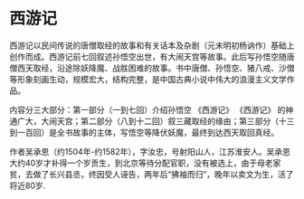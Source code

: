 # 西游记

西游记以民间传说的唐僧取经的故事和有关话本及杂剧（元末明初杨讷作）基础上创作而成。西游记前七回叙述孙悟空出世，有大闹天宫等故事。此后写孙悟空随唐僧西天取经，沿途除妖降魔、战胜困难的故事。书中唐僧、孙悟空、猪八戒、沙僧等形象刻画生动，规模宏大，结构完整，是中国古典小说中伟大的浪漫主义文学作品。

内容分三大部分：第一部分（一到七回）介绍孙悟空
《西游记》
《西游记》
的神通广大，大闹天宫；第二部分（八到十二回）叙三藏取经的缘由；第三部分（十三到一百回）是全书故事的主体，写悟空等降伏妖魔，最终到达西天取回真经。

作者吴承恩（约1504年-约1582年），字汝忠，号射阳山人，江苏淮安人。吴承恩大约40岁才补得一个岁贡生，到北京等待分配官职，没有被选上，由于母老家贫，去做了长兴县丞，终因受人诬告，两年后“拂袖而归”，晚年以卖文为生，活了将近80岁.